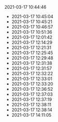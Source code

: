 2021-03-17 10:44:46
* 2021-03-17 10:45:04
* 2021-03-17 10:45:21
* 2021-03-17 10:46:57
* 2021-03-17 10:51:36
* 2021-03-17 12:01:42
* 2021-03-17 12:14:29
* 2021-03-17 12:21:31
* 2021-03-17 12:25:45
* 2021-03-17 12:29:48
* 2021-03-17 12:31:38
* 2021-03-17 12:31:57
* 2021-03-17 12:32:22
* 2021-03-17 12:33:01
* 2021-03-17 12:33:20
* 2021-03-17 12:36:52
* 2021-03-17 12:37:03
* 2021-03-17 12:37:19
* 2021-03-17 12:38:11
* 2021-03-17 12:38:14
* 2021-03-17 14:11:05